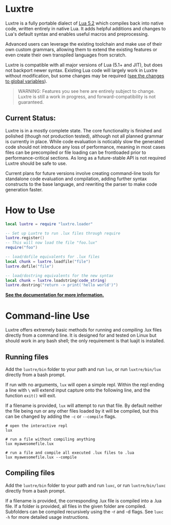 # Luxtre

Luxtre is a fully portable dialect of [Lua 5.2](http://www.lua.org/) which compiles back into native code, written entirely in native Lua. It adds helpful additions and changes to Lua's default syntax and enables useful macros and preprocessing. 

Advanced users can leverage the existing toolchain and make use of their own custom grammars, allowing them to extend the existing features or even create their own transpiled languages from scratch.

Luxtre is compatible with all major versions of Lua (5.1+ and JIT), but does not backport newer syntax. Existing Lua code will largely work in Luxtre without modification, but some changes may be required ([see the changes to global variables](/docs/language_reference.md#assignment-changes)).

> WARNING: Features you see here are entirely subject to change. Luxtre is still a work in progress, and forward-compatibility is not guaranteed.

## Current Status:
Luxtre is in a mostly complete state. The core functionality is finished and polished (though not production tested), although not all planned grammar is currently in place. While code evaluation is noticably slow the generated code should not introduce any loss of performance, meaning in most cases files can be precompiled or file loading can be frontloaded prior to performance-critical sections. As long as a future-stable API is not required Luxtre should be safe to use.

Current plans for future versions involve creating command-line tools for standalone code evaluation and compilation, adding further syntax constructs to the base language, and rewriting the parser to make code generation faster.


# How to Use
```lua
local luxtre = require "luxtre.loader"

-- Set up Luxtre to run .lux files through require
luxtre.register()
-- This will now load the file "foo.lux"
require("foo")

-- load/dofile equivalents for .lux files
local chunk = luxtre.loadfile("file")
luxtre.dofile("file")

-- load/dostring equivalents for the new syntax
local chunk = luxtre.loadstring(code_string)
luxtre.dostring("return -> print('hello world')")
```

[**See the documentation for more information.**](docs)

# Command-line Use
Luxtre offers extremely basic methods for running and compiling .lux files directly from a command line. It is designed for and tested on Linux but should work in any bash shell; the only requirement is that luajit is installed.

## Running files

Add the `luxtre/bin` folder to your path and run `lux`, or run `luxtre/bin/lux` directly from a bash prompt. 

If run with no arguments, `lux` will open a simple repl. Within the repl ending a line with `\` will extend input capture onto the following line, and the function `exit()` will exit.

If a filename is provided, `lux` will attempt to run that file. By default neither the file being run or any other files loaded by it will be compiled, but this can be changed by adding the `-c` or `--compile` flags.

```
# open the interactive repl
lux

# run a file without compiling anything
lux myawesomefile.lux

# run a file and compile all executed .lux files to .lua
lux myawesomefile.lux --compile
```

## Compiling files
Add the `luxtre/bin` folder to your path and run `luxc`, or run `luxtre/bin/luxc` directly from a bash prompt.

If a filename is provided, the corresponding .lux file is compiled into a .lua file. If a folder is provided, all files in the given folder are compiled. Subfolders can be compiled recursively using the -r and -d flags. See `luxc -h` for more detailed usage instructions.
